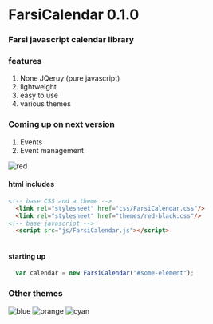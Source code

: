 # FarsiCalendar 0.1.0
### Farsi javascript calendar library

### features

1. None JQeruy (pure javascript)
2. lightweight
3. easy to use
4. various themes

### Coming up on next version
1. Events
2. Event management


![red](https://user-images.githubusercontent.com/20861442/27914603-f46bbb48-6278-11e7-8c2b-051b1ddac3d9.jpg "red")

#### html includes
```html
<!-- base CSS and a theme -->
  <link rel="stylesheet" href="css/FarsiCalendar.css"/>
  <link rel="stylesheet" href="themes/red-black.css"/>
<!-- base javascript -->
  <script src="js/FarsiCalendar.js"></script>
  
```
#### starting up

```javascript
  var calendar = new FarsiCalendar("#some-element");
```


### Other themes

![blue](https://user-images.githubusercontent.com/20861442/27914598-f44a0868-6278-11e7-9af2-ea0b21637dc7.jpg "blue")
![orange](https://user-images.githubusercontent.com/20861442/27914602-f46b7a20-6278-11e7-9a2f-37d3adab4fdf.jpg "Orange")
![cyan](https://user-images.githubusercontent.com/20861442/27914600-f468ccd0-6278-11e7-9cb8-96d640b194d9.jpg "cyan")
